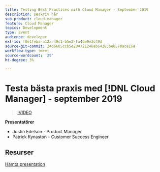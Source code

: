 ```yaml
---
title: Testing Best Practices with Cloud Manager - September 2019
description: Beskriv här
sub-product: cloud-manager
feature: Cloud Manager
topics: Development
type: Event
audience: developer
exl-id: f0e1feba-a12a-49c1-b5e2-fa4de9e3c49d
source-git-commit: 24d6605ccb5e204721246ab64283be8570ace16e
workflow-type: tm+mt
source-wordcount: '29'
ht-degree: 3%

---
```


# Testa bästa praxis med [!DNL Cloud Manager] - september 2019

>[!VIDEO](https://video.tv.adobe.com/v/329028/?quality=9&learn=on)


**Presentatörer**

* Justin Edelson - Product Manager
* Patrick Kynaston - Customer Success Engineer

## Resurser

[Hämta presentation](./assets/CloudManagerWebinarSeptember2019.pdf)
